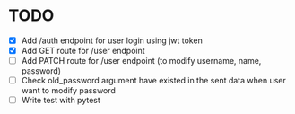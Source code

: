 # TODO
- [x] Add /auth endpoint for user login using jwt token
- [x] Add GET route for /user endpoint
- [ ] Add PATCH route for /user endpoint (to modify username, name, password)
- [ ] Check old_password argument have existed in the sent data when user want to modify password
- [ ] Write test with pytest
